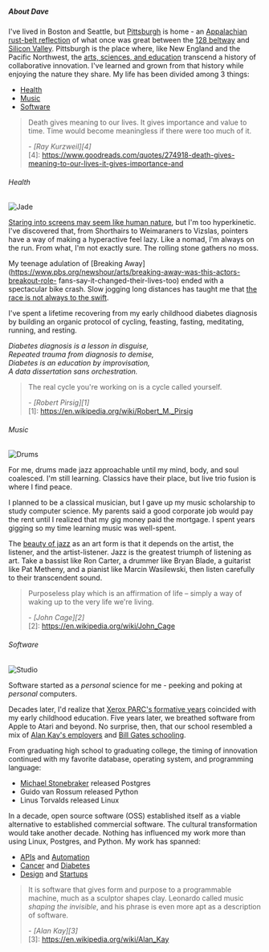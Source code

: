 ##### About Dave

I've lived in Boston and Seattle, but [Pittsburgh](/philosophy/between_buddhism_middle_way_and_japanese_ma.html) is home - an [Appalachian rust-belt reflection](https://www.wesa.fm/identity-community/2021-12-11/what-is-appalachia-heres-what-people-from-around-the-region-including-pittsburgh-have-to-say) of what once was great between the [128 beltway](https://bankerandtradesman.com/on-route-128-a-history-of-constant-innovation/) and [Silicon Valley](https://techcrunch.com/2009/10/31/the-valley-of-my-dreams-why-silicon-valley-left-bostons-route-128-in-the-dust/). Pittsburgh is the place where, like New England and the Pacific Northwest, the [arts, sciences, and education](https://profpeaton.com/2015/09/13/starting-with-dewey-education-as-science-or-art/#:~:text=Education%20is%20not%20either%20an%20art%20or%20a,%E2%80%9Csciences%E2%80%9D%20that%20impact%20our%20systematic%20understanding%20of%20education) transcend a history of collaborative innovation. I've learned and grown from that history while enjoying the nature they share. 
My life has been divided among 3 things:

* <a href="#health">Health</a>
* <a href="#music">Music</a>
* <a href="#software">Software</a>

> Death gives meaning to our lives. It gives importance and value to time. Time would become meaningless if there were too much of it. <footer>- <cite>[Ray Kurzweil][4]</cite></footer> 
[4]: https://www.goodreads.com/quotes/274918-death-gives-meaning-to-our-lives-it-gives-importance-and

###### <a name="health"></a>Health
<img class="icon-headshot" src="/images/jade.jpg" alt="Jade" title="Jade"></img> 

[Staring into screens may seem like human nature](https://www.fairobserver.com/more/science/screen-addiction-technology-news-overusing-computer-screens-science-news-38012/), but I'm too hyperkinetic. I've discovered that, from Shorthairs to Weimaraners to Vizslas, pointers have a way of making 
a hyperactive feel lazy. Like a nomad, I'm always on the run. From what, I'm not exactly sure. The rolling stone gathers no moss.

My teenage adulation of [Breaking Away](https://www.pbs.org/newshour/arts/breaking-away-was-this-actors-breakout-role-
fans-say-it-changed-their-lives-too) ended with a spectacular bike
crash. Slow jogging long distances has taught me that [the race is not always to the swift](https://read.gov/aesop/025.html). 

I've spent a lifetime recovering from my early childhood diabetes diagnosis by building an organic protocol of cycling, feasting, fasting, meditating, running, and resting.

*Diabetes diagnosis is a lesson in disguise,  
Repeated trauma from diagnosis to demise,  
Diabetes is an education by improvisation,  
A data dissertation sans orchestration.*

> The real cycle you're working on is a cycle called yourself. <footer>- <cite>[Robert Pirsig][1]</cite></footer> 
[1]: https://en.wikipedia.org/wiki/Robert_M._Pirsig

###### <a name="music"></a>Music
<img class="icon-headshot" src="/images/tama.jpg" alt="Drums" title="Drums"></img>

For me, drums made jazz approachable until my mind, body, and soul coalesced. I'm still learning. Classics have their place, but 
live trio fusion is where I find peace. 

I planned to be a classical musician, but I gave up my music scholarship to study computer
science. My parents said a good corporate job would pay the rent until I realized that my gig money paid the mortgage. I spent years gigging so my time learning music was well-spent.

The [beauty of jazz](https://thebaffler.com/salvos/jazz-is-freedom-grimstad) as an art form is that it depends on the artist, the listener, and the artist-listener. Jazz is the greatest triumph of listening as art. 
Take a bassist like Ron Carter, a drummer like Bryan Blade, a guitarist like Pat Metheny, and a pianist like Marcin Wasilewski, then listen carefully to their transcendent sound. 

> Purposeless play which is an affirmation of life – 
simply a way of waking up to the very life we're living. <footer>- <cite>[John Cage][2]</cite></footer>
[2]: https://en.wikipedia.org/wiki/John_Cage 

###### <a name="software"></a>Software
<img class="icon-headshot" src="/images/computer.jpg" alt="Studio" title="Studio"></img> 

Software started as a *personal* science for me - peeking and poking at *personal* computers.

Decades later, I'd realize that [Xerox PARC's formative years](https://spectrum.ieee.org/xerox-parc) 
coincided with  my early childhood education.
Five years later, we breathed software
from Apple to Atari and beyond. No surprise, then, that our school resembled a mix of 
[Alan Kay's employers](https://en.wikipedia.org/wiki/Alan_Kay#Subsequent_work) and 
[Bill Gates schooling](/people/bill_gates_at_lakeside.html). 

From graduating high school to graduating college, the timing of innovation continued with my favorite database, operating system, and programming language: 

 * [Michael Stonebraker](https://amturing.acm.org/award_winners/stonebraker_1172121.cfm) released Postgres
 * Guido van Rossum released Python 
 * Linus Torvalds released Linux

In a decade, open source software (OSS) established itself as a viable alternative to established commercial software. 
The cultural transformation would take another decade. Nothing has influenced my work more than using Linux, Postgres, and Python. My work has spanned:

* [APIs](https://xmlrpc.sourceforge.net/documentation.pdf) and  [Automation](https://www.broadcom.com/products/mainframe/product-portfolio/automation-point)
* [Cancer](http://www.nomos.com/pdf/BN_MB_Corvus_MSF0003_R1_06142016.pdf) and [Diabetes](https://www.fastcompany.com/1279088/inside-maya-designs-innovation-boot-camps#:~:text=they%20craft%20glucose%20meters%20for%20diabetics) 
* [Design](https://www.fastcompany.com/1279088/inside-maya-designs-innovation-boot-camps) and [Startups](/collaboration/cobind_retrospective.html) 

> It is software that gives form and purpose to
a programmable machine, much as a sculptor shapes clay. Leonardo called music
*shaping the invisible*, and his phrase is even more apt as a description of
software. <footer>- <cite>[Alan Kay][3]</cite></footer>
[3]: https://en.wikipedia.org/wiki/Alan_Kay

